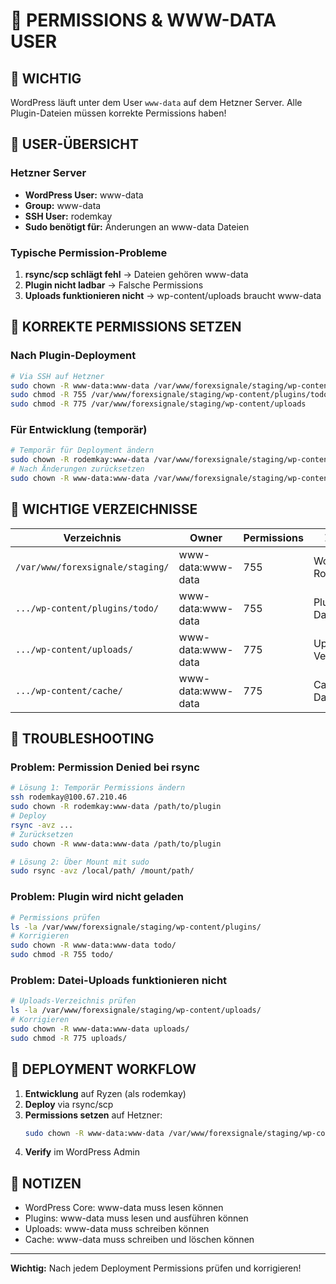 # 🔐 PERMISSIONS & WWW-DATA USER

## 📍 WICHTIG
WordPress läuft unter dem User `www-data` auf dem Hetzner Server.
Alle Plugin-Dateien müssen korrekte Permissions haben!

## 👤 USER-ÜBERSICHT

### Hetzner Server
- **WordPress User:** www-data
- **Group:** www-data  
- **SSH User:** rodemkay
- **Sudo benötigt für:** Änderungen an www-data Dateien

### Typische Permission-Probleme
1. **rsync/scp schlägt fehl** → Dateien gehören www-data
2. **Plugin nicht ladbar** → Falsche Permissions
3. **Uploads funktionieren nicht** → wp-content/uploads braucht www-data

## 🔧 KORREKTE PERMISSIONS SETZEN

### Nach Plugin-Deployment
```bash
# Via SSH auf Hetzner
sudo chown -R www-data:www-data /var/www/forexsignale/staging/wp-content/plugins/todo
sudo chmod -R 755 /var/www/forexsignale/staging/wp-content/plugins/todo
sudo chmod -R 775 /var/www/forexsignale/staging/wp-content/uploads
```

### Für Entwicklung (temporär)
```bash
# Temporär für Deployment ändern
sudo chown -R rodemkay:www-data /var/www/forexsignale/staging/wp-content/plugins/todo
# Nach Änderungen zurücksetzen
sudo chown -R www-data:www-data /var/www/forexsignale/staging/wp-content/plugins/todo
```

## 📂 WICHTIGE VERZEICHNISSE

| Verzeichnis | Owner | Permissions | Zweck |
|------------|-------|-------------|--------|
| `/var/www/forexsignale/staging/` | www-data:www-data | 755 | WordPress Root |
| `.../wp-content/plugins/todo/` | www-data:www-data | 755 | Plugin-Dateien |
| `.../wp-content/uploads/` | www-data:www-data | 775 | Upload-Verzeichnis |
| `.../wp-content/cache/` | www-data:www-data | 775 | Cache-Dateien |

## 🐛 TROUBLESHOOTING

### Problem: Permission Denied bei rsync
```bash
# Lösung 1: Temporär Permissions ändern
ssh rodemkay@100.67.210.46
sudo chown -R rodemkay:www-data /path/to/plugin
# Deploy
rsync -avz ...
# Zurücksetzen
sudo chown -R www-data:www-data /path/to/plugin

# Lösung 2: Über Mount mit sudo
sudo rsync -avz /local/path/ /mount/path/
```

### Problem: Plugin wird nicht geladen
```bash
# Permissions prüfen
ls -la /var/www/forexsignale/staging/wp-content/plugins/
# Korrigieren
sudo chown -R www-data:www-data todo/
sudo chmod -R 755 todo/
```

### Problem: Datei-Uploads funktionieren nicht
```bash
# Uploads-Verzeichnis prüfen
ls -la /var/www/forexsignale/staging/wp-content/uploads/
# Korrigieren
sudo chown -R www-data:www-data uploads/
sudo chmod -R 775 uploads/
```

## 🚀 DEPLOYMENT WORKFLOW

1. **Entwicklung** auf Ryzen (als rodemkay)
2. **Deploy** via rsync/scp
3. **Permissions setzen** auf Hetzner:
   ```bash
   sudo chown -R www-data:www-data /var/www/forexsignale/staging/wp-content/plugins/todo
   ```
4. **Verify** im WordPress Admin

## 📝 NOTIZEN

- WordPress Core: www-data muss lesen können
- Plugins: www-data muss lesen und ausführen können
- Uploads: www-data muss schreiben können
- Cache: www-data muss schreiben und löschen können

---

**Wichtig:** Nach jedem Deployment Permissions prüfen und korrigieren!